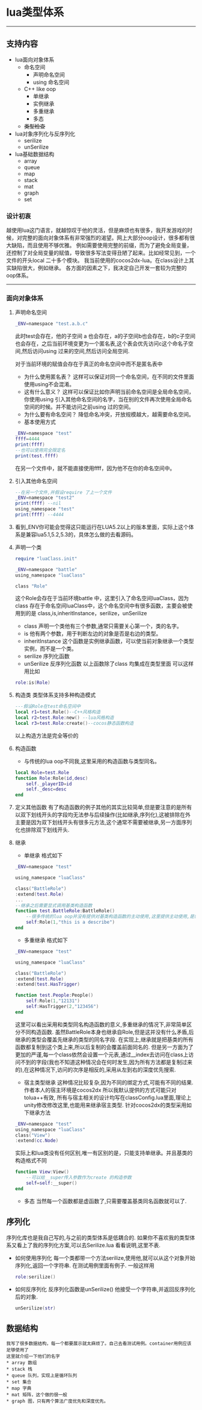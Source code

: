 # lua类型体系 
---
## 支持内容
* lua面向对象体系
    * 命名空间
        * 声明命名空间
        * using 命名空间
    * C++ like oop
        * 单继承
        * 实例继承
        * 多重继承
        * 多态
    * ~~类型检查~~
* lua对象序列化与反序列化
    * serilize
    * unSerilize
* lua基础数据结构
    * array
    * queue
    * map
    * stack
    * mat
    * graph
    * set
### 设计初衷
越使用lua这门语言，就越惊叹于他的灵活，但是麻烦也有很多，我开发游戏的时候，对完整的面向对象体系有非常强烈的渴望。网上大部分oop设计，很多都有很大缺陷，而且使用不够优雅。 
例如需要使用完整的前缀，而为了避免全局变量，还控制了对全局变量的赋值，导致很多写法变得丑陋了起来。比如经常见到，一个文件的开头local 二十多个模块。 
我当前使用的cocos2dx-lua。在class设计上其实缺陷很大，例如继承。 
各方面的因素之下，我决定自己开发一套较为完整的oop体系。 


---
### 面向对象体系

1. 声明命名空间
    ```lua
    _ENV=namespace "test.a.b.c"
    ```
    此时test会存在，他的子空间 a 也会存在，a的子空间b也会存在，b的c子空间也会存在，之后当前环境变更为一个匿名表,这个表会优先访问c这个命名子空间,然后访问using 过来的空间,然后访问全局空间. 

    对于当前环境的赋值会存在于真正的命名空间中而不是匿名表中
    * 为什么使用匿名表？
    这样可以保证对同一个命名空间，在不同的文件里面使用using不会混淆。
    * 这有什么意义？
    这样可以保证比如你声明当前命名空间是全局命名空间，你使用using 引入其他命名空间的名字，当在别的文件再次使用全局命名空间的时候。并不能访问之前using 过的空间。
    * 为什么要有命名空间？
    降低命名冲突，开放规模越大，越需要命名空间。
    * 基本使用方式
    ```lua
    _ENV=namespace "test"
    ffff=4444
    print(ffff)
    --也可以使用完全限定名
    print(test.ffff)
    
    ```
    在另一个文件中，就不能直接使用ffff，因为他不在你的命名空间中。 
2.  引入其他命名空间
    ```lua
    --在另一个文件,并假设require 了上一个文件
    _ENV=namespace "test2"
    print(ffff) --nil
    using_namespace "test"
    print(ffff) --4444
    ```
3.  看到_ENV你可能会觉得这只能运行在LUA5.2以上的版本里面，实际上这个体系是兼容lua5.1,5.2,5.3的，具体怎么做的去看源码。
4.  声明一个类
    ```lua
    require "luaClass.init"

    _ENV=namespace "battle"
    using_namespace "luaClass"

    class "Role"
    ```
    这个Role会存在于当前环境battle 中，这里引入了命名空间luaClass，因为class 存在于命名空间luaClass中，这个命名空间中有很多函数，主要会被使用到的是
    class,is,inheritInstance，serilize，unSerilize
    * class 声明一个类他有三个参数,通常只需要关心第一个，类的名字。
    * is 他有两个参数，用于判断左边的对象是否是右边的类型。
    * inheritInstance 这个函数是实例继承函数，可以使当前对象继承一个类型实例，而不是一个类。
    * serilize 序列化函数
    * unSerilize 反序列化函数
    以上函数除了class 均集成在类型里面
    可以这样用比如
    ```lua
    role:is(Role)
    ```
3.  构造类
    类型体系支持多种构造模式
    ```lua
    ---假设Role在test命名空间中
    local r1=test.Role()--C++风格构造
    local r2=test.Role:new() --lua风格构造
    local r3=test.Role:create()--cocos静态函数构造
    ```
    以上构造方法是完全等价的
4.  构造函数
    * 与传统的lua oop不同我,这里采用的构造函数与类型同名。
    ```lua
    local Role=test.Role
    function Role:Role(id,desc)
        self._playerID=id
        self._desc=desc
    end
    ```
5.  定义其他函数
    有了构造函数的例子其他的其实比较简单,但是要注意的是所有以双下划线开头的字段均无法参与后续操作(比如继承,序列化),这被排除在外主要是因为双下划线开头有很多元方法,这个通常不需要被继承,另一方面序列化也排除双下划线开头.
6.  继承
    * 单继承
    格式如下
    ```lua
    _ENV=namespace "test"

    using_namespace "luaClass"

    class("BattleRole")
    :extend(test.Role)
    ...
    --继承之后需要显式调用基类构造函数
    function test.BattleRole:BattleRole()
        --很多传统的lua oop并没有提供对基类构造函数的主动使用,这里提供主动使用,是想让基类构造变得更加精确
        self:Role(1,"this is a describe")
    end
    ```
    * 多重继承
    格式如下
    ```lua
    _ENV=namespace "test"

    using_namespace "luaClass"
    
    class("BattleRole")
    :extend(test.Role)
    :extend(test.HasTrigger)

    function test.People:People()
        self:Role(1,"12131")
        self:HasTrigger(2,"123456")
    end
    ```
    这里可以看出采用和类型同名构造函数的意义,多重继承的情况下,非常简单区分不同构造函数.
    虽然BattleRole本身也继承自Role,但是这并没有什么矛盾,后继承的类型会覆盖先继承的类型的同名字段.
    在实现上,继承就是把基类的所有函数都复制到这个类上来,所以后复制的会覆盖前面同名的.
    但是另一方面为了更加的严谨,每一个class依然会设置一个元表,通过__index去访问在class上访问不到的字段(我也不知道这种情况会在何时发生,因为所有方法都是复制过来的),在这种情况下,访问的次序是相反的,采用从左到右的深度优先搜索.
    * 宿主类型继承
    这种情况比较复杂,因为不同的绑定方式,可能有不同的结果.作者本人的宿主环境是cocos2dx
    所以我默认提供的方式可能只对tolua++有效,
    所有与宿主相关的设计均写在classConfig.lua里面,理论上unity修改修改这里,也能用来继承宿主类型.
    针对cocos2dx的类型采用如下继承方法
    ```lua
    _ENV=namespace "test"
    using_namespace "luaClass"
    class("View")
    :extend(cc.Node)
    ```
    实际上和lua类没有任何区别,唯一有区别的是，只能支持单继承。并且基类的构造格式不同
    ```lua
    function View:View()
        --可以给__super传入参数作为create 的构造参数
        self=self:__super()
    end
    ```
    * 多态
    当然每一个函数都是虚函数了,只需要覆盖基类同名函数就可以了.

## 序列化
序列化库也是我自己写的,与之前的类型体系是低耦合的.
如果你不喜欢我的类型体系又看上了我的序列化方案,可以去Serilize.lua 看看说明,这里不表.

* 如何使用序列化
    每一个类都带一个方法serilize,使用他,就可以从这个对象开始序列化,返回一个字符串.
    在测试用例里面有例子.
    一般这样用
    ```lua
    role:serilize()
    ```
* 如何反序列化
    反序列化函数是unSerilize()
    他接受一个字符串,并返回反序列化后的对象.
    ```lua
    unSerilize(str)
    ```
## 数据结构
    我写了很多数据结构，每一个都要展示就太麻烦了。自己去看测试用例。container用例应该足够使用了
    这里就介绍一下他们的名字
    * array 数组
    * stack 栈
    * queue 队列，实现上是循环队列
    * set 集合
    * map 字典
    * mat 矩阵，这个做的很一般
    * graph 图，只有两个算法广度优先和深度优先。




